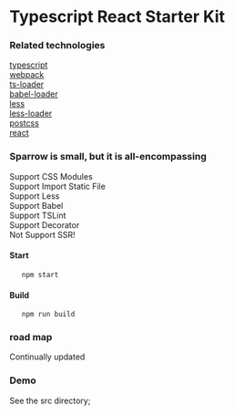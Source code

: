 # Typescript React Starter Kit

### Related technologies
[typescript](https://www.typescriptlang.org/) <br/>
[webpack](https://www.typescriptlang.org/) <br/>
[ts-loader](https://github.com/TypeStrong/ts-loader) <br/>
[babel-loader](https://github.com/babel/babel-loader)<br/>
[less](https://github.com/less) <br/>
[less-loader](https://github.com/webpack-contrib/less-loader) <br/>
[postcss](https://github.com/postcss/postcss) <br/>
[react](https://reactjs.org/)


### Sparrow is small, but it is all-encompassing
Support CSS Modules <br/>
Support Import Static File <br/>
Support Less <br/>
Support Babel <br/>
Support TSLint <br/>
Support Decorator <br/>
Not Support SSR! <br/>

#### Start
```
   npm start
```

#### Build
```
   npm run build
```

### road map
Continually updated<br/>

### Demo
See the src directory;

